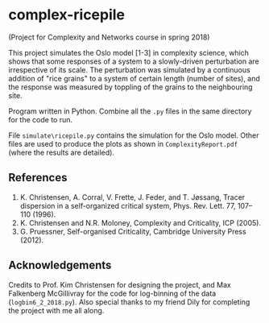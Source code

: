 # complex-ricepile
(Project for Complexity and Networks course in spring 2018)

This project simulates the Oslo model [1-3] in complexity science, which shows that some responses of a system to a slowly-driven perturbation are irrespective of its scale. The perturbation was simulated by a continuous addition of "rice grains" to a system of certain length (number of sites), and the response was measured by toppling of the grains to the neighbouring site.

Program written in Python. Combine all the ```.py``` files in the same directory for the code to run.

File ```simulate\ricepile.py``` contains the simulation for the Oslo model. Other files are used to produce the plots as shown in ```ComplexityReport.pdf``` (where the results are detailed).

## References
1.  K. Christensen, A. Corral, V. Frette, J. Feder, and T. Jøssang, Tracer dispersion in a
self-organized critical system, Phys. Rev. Lett. 77, 107–110 (1996).
2.  K. Christensen and N.R. Moloney, Complexity and Criticality, ICP (2005).
3.  G. Pruessner, Self-organised Criticality, Cambridge University Press (2012).

## Acknowledgements
Credits to Prof. Kim Christensen for designing the project, and Max Falkenberg McGillivray for the code for log-binning of the data (```logbin6_2_2018.py```).  Also special thanks to my friend Dily for completing the project with me all along.
